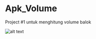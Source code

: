 # Apk_Volume
Project #1 untuk menghitung volume balok

![alt text](https://i.imgur.com/6DvVxp7.png)
